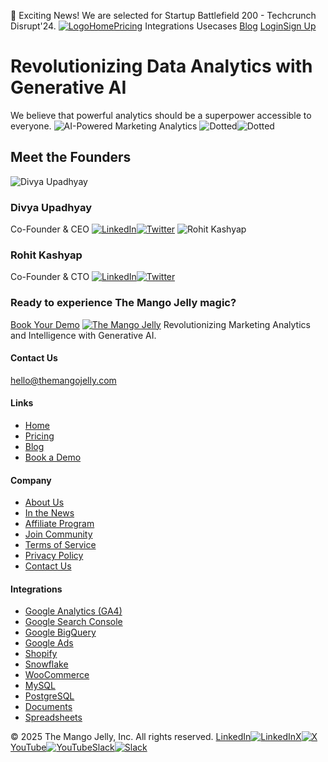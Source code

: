 🚀 Exciting News! We are selected for Startup Battlefield 200 - Techcrunch Disrupt'24.
[![Logo](https://themangojelly.com/images/logo/logo-light.svg)](https://themangojelly.com/</>)[Home](https://themangojelly.com/</>)[Pricing](https://themangojelly.com/</pricing>)
Integrations
Usecases
[Blog](https://themangojelly.com/</blog>)
[Login](https://themangojelly.com/<https:/app.themangojelly.com/login>)[Sign Up](https://themangojelly.com/<https:/app.themangojelly.com/signup>)
# Revolutionizing Data Analytics with Generative AI
We believe that powerful analytics should be a superpower accessible to everyone.
![AI-Powered Marketing Analytics](https://themangojelly.com/images/hero/the-mango-jelly-hero.min.svg)
![Dotted](https://themangojelly.com/images/shape/shape-dotted-light.svg)![Dotted](https://themangojelly.com/images/shape/shape-dotted-dark.svg)
## Meet the Founders
![Divya Upadhyay](https://themangojelly.com/_next/image?url=%2Fimages%2Fteam%2Fdivya.jpeg&w=256&q=75)
### Divya Upadhyay
Co-Founder & CEO
[![LinkedIn](https://themangojelly.com/images/social/linkedin.svg)](https://themangojelly.com/<https:/www.linkedin.com/in/divyaupadhyay42>)[![Twitter](https://themangojelly.com/images/social/x.svg)](https://themangojelly.com/<https:/x.com/cerebrity>)
![Rohit Kashyap](https://themangojelly.com/_next/image?url=%2Fimages%2Fteam%2Frohit.jpeg&w=256&q=75)
### Rohit Kashyap
Co-Founder & CTO
[![LinkedIn](https://themangojelly.com/images/social/linkedin.svg)](https://themangojelly.com/<https:/www.linkedin.com/in/kashyaprohit>)[![Twitter](https://themangojelly.com/images/social/x.svg)](https://themangojelly.com/<https:/x.com/rkgudboy>)
### Ready to experience The Mango Jelly magic?
[Book Your Demo](https://themangojelly.com/<https:/calendly.com/divya-themangojelly/intro>)
[![The Mango Jelly](https://themangojelly.com/images/logo/logo-light.svg)](https://themangojelly.com/</>)
Revolutionizing Marketing Analytics and Intelligence with Generative AI.
#### Contact Us
hello@themangojelly.com
#### Links
  * [Home](https://themangojelly.com/</>)
  * [Pricing](https://themangojelly.com/</pricing>)
  * [Blog](https://themangojelly.com/</blog>)
  * [Book a Demo](https://themangojelly.com/<https:/calendly.com/divya-themangojelly/intro>)


#### Company
  * [About Us](https://themangojelly.com/</about-us>)
  * [In the News](https://themangojelly.com/</newsroom>)
  * [Affiliate Program](https://themangojelly.com/</affiliate-program>)
  * [Join Community](https://themangojelly.com/<https:/join.slack.com/t/the-mango-jelly/shared_invite/zt-2p2q3hwph-te2qS2FGPS69jCNeLcetsw>)
  * [Terms of Service](https://themangojelly.com/</terms>)
  * [Privacy Policy](https://themangojelly.com/</privacy>)
  * [Contact Us](https://themangojelly.com/</contact-us>)


#### Integrations
  * [Google Analytics (GA4)](https://themangojelly.com/</integrations/google-analytics>)
  * [Google Search Console](https://themangojelly.com/</integrations/google-search-console>)
  * [Google BigQuery](https://themangojelly.com/</integrations/google-bigquery>)
  * [Google Ads](https://themangojelly.com/</integrations/google-ads>)
  * [Shopify](https://themangojelly.com/</integrations/shopify>)
  * [Snowflake](https://themangojelly.com/</integrations/snowflake>)
  * [WooCommerce](https://themangojelly.com/</integrations/woocommerce>)
  * [MySQL](https://themangojelly.com/</integrations/mysql>)
  * [PostgreSQL](https://themangojelly.com/</integrations/postgresql>)
  * [Documents](https://themangojelly.com/</integrations/documents>)
  * [Spreadsheets](https://themangojelly.com/</integrations/spreadsheets>)


© 2025 The Mango Jelly, Inc. All rights reserved.
[LinkedIn![LinkedIn](https://themangojelly.com/images/social/linkedin.svg)](https://themangojelly.com/<https:/www.linkedin.com/company/themangojelly/>)[X![X](https://themangojelly.com/images/social/x.svg)](https://themangojelly.com/<https:/x.com/themangojelly>)[YouTube![YouTube](https://themangojelly.com/images/social/youtube.svg)](https://themangojelly.com/<https:/www.youtube.com/@TheMangoJelly>)[Slack![Slack](https://themangojelly.com/images/social/slack.svg)](https://themangojelly.com/<https:/join.slack.com/t/the-mango-jelly/shared_invite/zt-2p2q3hwph-te2qS2FGPS69jCNeLcetsw>)
